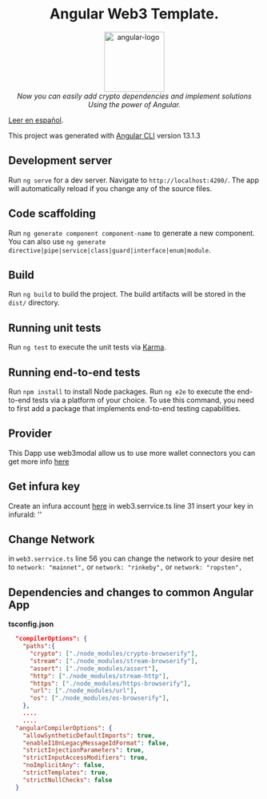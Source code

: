 <h1 align="center">Angular Web3 Template.</h1>

<p align="center">
  <img src="https://angular.io/assets/images/logos/angular/angular.svg" alt="angular-logo" width="120px" height="120px"/>
  <br>
  <i>Now you can easily add crypto dependencies and implement solutions 
    <br>Using the power of Angular.</i>
  <br>
</p>






[Leer en español][español].

[español]: README%5BES%5D.md


This project was generated with [Angular CLI](https://github.com/angular/angular-cli) version 13.1.3

## Development server

Run `ng serve` for a dev server. Navigate to `http://localhost:4200/`. The app will automatically reload if you change
any of the source files.

## Code scaffolding

Run `ng generate component component-name` to generate a new component. You can also
use `ng generate directive|pipe|service|class|guard|interface|enum|module`.

## Build

Run `ng build` to build the project. The build artifacts will be stored in the `dist/` directory.

## Running unit tests

Run `ng test` to execute the unit tests via [Karma](https://karma-runner.github.io).

## Running end-to-end tests
Run `npm install` to install Node packages.
Run `ng e2e` to execute the end-to-end tests via a platform of your choice. To use this command, you need to first add a
package that implements end-to-end testing capabilities.

## Provider
This Dapp use web3modal allow us to use more wallet connectors
you can get more info [here](https://github.com/Web3Modal/web3modal)

## Get infura key

Create an infura account [here](https://infura.io/)
in web3.serrvice.ts line 31 insert your key in infuraId: ''

## Change Network

in ``web3.serrvice.ts`` line 56 you can change the network to your desire net
to  ``network: "mainnet",`` or ``network: "rinkeby",`` or ``network: "ropsten",``


## Dependencies and changes to common Angular App

**tsconfig.json**

```json 
  "compilerOptions": {
    "paths":{
      "crypto": ["./node_modules/crypto-browserify"],
      "stream": ["./node_modules/stream-browserify"],
      "assert": ["./node_modules/assert"],
      "http": ["./node_modules/stream-http"],
      "https": ["./node_modules/https-browserify"],
      "url": ["./node_modules/url"],
      "os": ["./node_modules/os-browserify"],
    },
    ....
    ....
  "angularCompilerOptions": {
    "allowSyntheticDefaultImports": true,
    "enableI18nLegacyMessageIdFormat": false,
    "strictInjectionParameters": true,
    "strictInputAccessModifiers": true,
    "noImplicitAny": false,
    "strictTemplates": true,
    "strictNullChecks": false
  }

```

